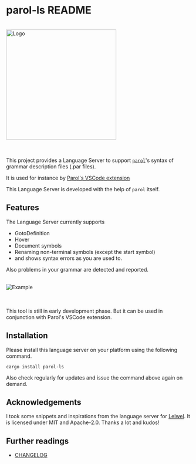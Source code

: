 # parol-ls README

<!-- markdownlint-disable Inline HTML -->
<br>
<img src="https://github.com/jsinger67/parol/raw/main/crates/parol-ls/images/ParolLS_300x300.png" alt="Logo" height=300 with=300>
<br><br><br>
<!-- markdownlint-enable Inline HTML -->

This project provides a Language Server to support
[`parol`](https://github.com/jsinger67/parol.git)'s syntax of grammar description files (.par files).

It is used for instance by
[Parol's VSCode extension](https://marketplace.visualstudio.com/items?itemName=jsinger67.parol-vscode)

This Language Server is developed with the help of `parol` itself.

## Features

The Language Server currently supports

* GotoDefinition
* Hover
* Document symbols
* Renaming non-terminal symbols (except the start symbol)
* and shows syntax errors as you are used to.

Also problems in your grammar are detected and reported.

<!-- markdownlint-disable Inline HTML -->
<br>
<img src="https://github.com/jsinger67/parol/raw/main/crates/parol-ls/images/Example.png" alt="Example">
<br><br><br>
<!-- markdownlint-enable Inline HTML -->

This tool is still in early development phase. But it can be used in conjunction with Parol's VSCode
extension.

## Installation

Please install this language server on your platform using the following command.

```shell
cargo install parol-ls
```

Also check regularly for updates and issue the command above again on demand.

## Acknowledgements

I took some snippets and inspirations from the language server for
[Lelwel](https://github.com/0x2a-42/lelwel.git).
It is licensed under MIT and Apache-2.0. Thanks a lot and kudos!

## Further readings

* [CHANGELOG](./CHANGELOG.md)
